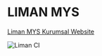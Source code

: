 # LIMAN MYS 

[Liman MYS Kurumsal Website](https://liman.havelsan.com.tr/)

![Liman CI](https://github.com/mertcelen/liman/workflows/Liman%20CI/badge.svg)